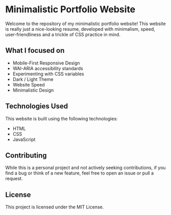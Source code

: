 # Minimalistic Portfolio Website

Welcome to the repository of my minimalistic portfolio website! This website is really just a nice-looking resume, developed with minimalism, speed, user-friendliness and a trickle of CSS practice in mind.

## What I focused on
- Mobile-First Responsive Design
- WAI-ARIA accessibility standards
- Experimenting with CSS variables
- Dark / Light Theme
- Website Speed
- Minimalistic Design

## Technologies Used

This website is built using the following technologies:

- HTML
- CSS
- JavaScript
  
## Contributing

While this is a personal project and not actively seeking contributions, if you find a bug or think of a new feature, feel free to open an issue or pull a request.

## License

This project is licensed under the MIT License.

